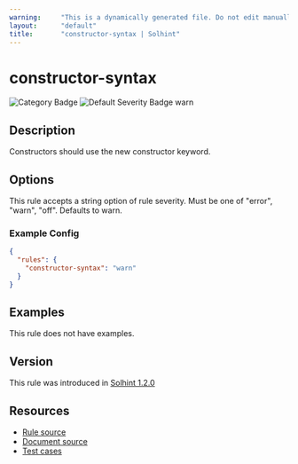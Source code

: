 ```yaml
---
warning:     "This is a dynamically generated file. Do not edit manually."
layout:      "default"
title:       "constructor-syntax | Solhint"
---
```


# constructor-syntax
![Category Badge](https://img.shields.io/badge/-Best%20Practices%20Rules-informational)
![Default Severity Badge warn](https://img.shields.io/badge/Default%20Severity-warn-yellow)

## Description
Constructors should use the new constructor keyword.

## Options
This rule accepts a string option of rule severity. Must be one of "error", "warn", "off". Defaults to warn.

### Example Config
```json
{
  "rules": {
    "constructor-syntax": "warn"
  }
}
```


## Examples
This rule does not have examples.

## Version
This rule was introduced in [Solhint 1.2.0](https://github.com/protofire/solhint/blob/v1.2.0)

## Resources
- [Rule source](https://github.com/protofire/solhint/blob/master/lib/rules/deprecations/constructor-syntax.js)
- [Document source](https://github.com/protofire/solhint/blob/master/docs/rules/deprecations/constructor-syntax.md)
- [Test cases](https://github.com/protofire/solhint/blob/master/test/rules/deprecations/constructor-syntax.js)
